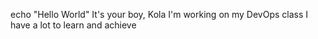 echo "Hello World"
It's your boy, Kola
I'm working on my DevOps class
I have a lot to learn and achieve
